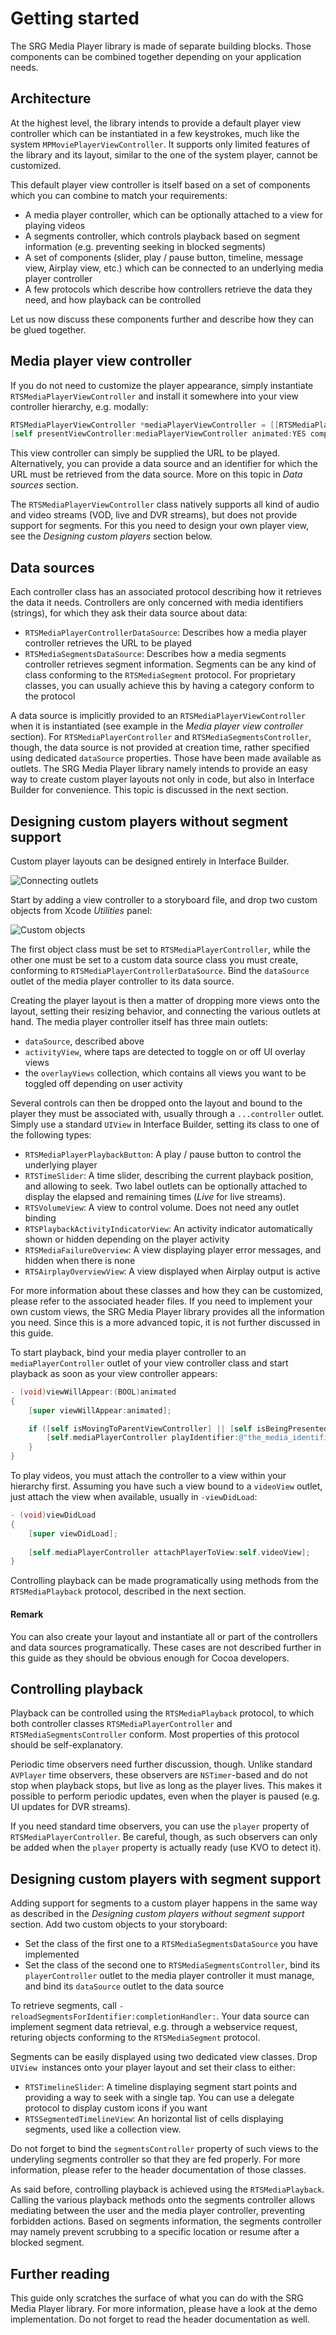 Getting started
===============

The SRG Media Player library is made of separate building blocks. Those components can be combined together depending on your application needs.

## Architecture

At the highest level, the library intends to provide a default player view controller which can be instantiated in a few keystrokes, much like the system `MPMoviePlayerViewController`. It supports only limited features of the library and its layout, similar to the one of the system player, cannot be customized.

This default player view controller is itself based on a set of components which you can combine to match your requirements:

* A media player controller, which can be optionally attached to a view for playing videos
* A segments controller, which controls playback based on segment information (e.g. preventing seeking in blocked segments)
* A set of components (slider, play / pause button, timeline, message view, Airplay view, etc.) which can be connected to an underlying media player controller
* A few protocols which describe how controllers retrieve the data they need, and how playback can be controlled

Let us now discuss these components further and describe how they can be glued together.

## Media player view controller

If you do not need to customize the player appearance, simply instantiate `RTSMediaPlayerViewController` and install it somewhere into your view controller hierarchy, e.g. modally:

```objective-c
RTSMediaPlayerViewController *mediaPlayerViewController = [[RTSMediaPlayerViewController alloc] initWithContentURL:contentURL];
[self presentViewController:mediaPlayerViewController animated:YES completion:nil];
```

This view controller can simply be supplied the URL to be played. Alternatively, you can provide a data source and an identifier for which the URL must be retrieved from the data source. More on this topic in _Data sources_ section.

The `RTSMediaPlayerViewController` class natively supports all kind of audio and video streams (VOD, live and DVR streams), but does not provide support for segments. For this you need to design your own player view, see the _Designing custom players_ section below.

## Data sources

Each controller class has an associated protocol describing how it retrieves the data it needs. Controllers are only concerned with media identifiers (strings), for which they ask their data source about data:

* `RTSMediaPlayerControllerDataSource`: Describes how a media player controller retrieves the URL to be played
* `RTSMediaSegmentsDataSource`: Describes how a media segments controller retrieves segment information. Segments can be any kind of class conforming to the `RTSMediaSegment` protocol. For proprietary classes, you can usually achieve this by having a category conform to the protocol

A data source is implicitly provided to an `RTSMediaPlayerViewController` when it is instantiated (see example in the _Media player view controller_ section). For `RTSMediaPlayerController` and `RTSMediaSegmentsController`, though, the data source is not provided at creation time, rather specified using dedicated `dataSource` properties. Those have been made available as outlets. The SRG Media Player library namely intends to provide an easy way to create custom player layouts not only in code, but also in Interface Builder for convenience. This topic is discussed in the next section.

## Designing custom players without segment support

Custom player layouts can be designed entirely in Interface Builder.

![Connecting outlets](Getting-started-images/outlets.jpg)

Start by adding a view controller to a storyboard file, and drop two custom objects from Xcode _Utilities_ panel:

![Custom objects](Getting-started-images/custom-objects.jpg)

The first object class must be set to `RTSMediaPlayerController`, while the other one must be set to a custom data source class you must create, conforming to `RTSMediaPlayerControllerDataSource`. Bind the `dataSource` outlet of the media player controller to its data source.

Creating the player layout is then a matter of dropping more views onto the layout, setting their resizing behavior, and connecting the various outlets at hand. The media player controller itself has three main outlets:

* `dataSource`, described above
* `activityView`, where taps are detected to toggle on or off UI overlay views
* the `overlayViews` collection, which contains all views you want to be toggled off depending on user activity

Several controls can then be dropped onto the layout and bound to the player they must be associated with, usually through a `...controller` outlet. Simply use a standard `UIView` in Interface Builder, setting its class to one of the following types:

* `RTSMediaPlayerPlaybackButton`: A play / pause button to control the underlying player
* `RTSTimeSlider`: A time slider, describing the current playback position, and allowing to seek. Two label outlets can be optionally attached to display the elapsed and remaining times (_Live_ for live streams).
* `RTSVolumeView`: A view to control volume. Does not need any outlet binding
* `RTSPlaybackActivityIndicatorView`: An activity indicator automatically shown or hidden depending on the player activity
* `RTSMediaFailureOverview`: A view displaying player error messages, and hidden when there is none
* `RTSAirplayOverviewView`: A view displayed when Airplay output is active

For more information about these classes and how they can be customized, please refer to the associated header files. If you need to implement your own custom views, the SRG Media Player library provides all the information you need. Since this is a more advanced topic, it is not further discussed in this guide.

To start playback, bind your media player controller to an `mediaPlayerController` outlet of your view controller class and start playback as soon as your view controller appears:

```objective-c
- (void)viewWillAppear:(BOOL)animated
{
    [super viewWillAppear:animated];

    if ([self isMovingToParentViewController] || [self isBeingPresented]) {
        [self.mediaPlayerController playIdentifier:@"the_media_identifier"];
    }
}
```

To play videos, you must attach the controller to a view within your hierarchy first. Assuming you have such a view bound to a `videoView` outlet, just attach the view when available, usually in `-viewDidLoad`:

```objective-c
- (void)viewDidLoad
{
    [super viewDidLoad];
    
    [self.mediaPlayerController attachPlayerToView:self.videoView];
}
```

Controlling playback can be made programatically using methods from the `RTSMediaPlayback` protocol, described in the next section.

#### Remark

You can also create your layout and instantiate all or part of the controllers and data sources programatically. These cases are not described further in this guide as they should be obvious enough for Cocoa developers.

## Controlling playback

Playback can be controlled using the `RTSMediaPlayback` protocol, to which both controller classes `RTSMediaPlayerController` and `RTSMediaSegmentsController` conform. Most properties of this protocol should be self-explanatory.

Periodic time observers need further discussion, though. Unlike standard `AVPlayer` time observers, these observers are `NSTimer`-based and do not stop when playback stops, but live as long as the player lives. This makes it possible to perform periodic updates, even when the player is paused (e.g. UI updates for DVR streams).

If you need standard time observers, you can use the `player` property of `RTSMediaPlayerController`. Be careful, though, as such observers can only be added when the `player` property is actually ready (use KVO to detect it).

## Designing custom players with segment support

Adding support for segments to a custom player happens in the same way as described in the _Designing custom players without segment support_ section. Add two custom objects to your storyboard:

* Set the class of the first one to a `RTSMediaSegmentsDataSource` you have implemented
* Set the class of the second one to `RTSMediaSegmentsController`, bind its `playerController` outlet to the media player controller it must manage, and bind its `dataSource` outlet to the data source

To retrieve segments, call `-reloadSegmentsForIdentifier:completionHandler:`. Your data source can implement segment data retrieval, e.g. through a webservice request, returing objects conforming to the `RTSMediaSegment` protocol.

Segments can be easily displayed using two dedicated view classes. Drop `UIView `instances onto your player layout and set their class to either:

* `RTSTimelineSlider`: A timeline displaying segment start points and providing a way to seek with a single tap. You can use a delegate protocol to display custom icons if you want
* `RTSSegmentedTimelineView`: An horizontal list of cells displaying segments, used like a collection view.

Do not forget to bind the `segmentsController` property of such views to the underyling segments controller so that they are fed properly. For more information, please refer to the header documentation of those classes.

As said before, controlling playback is achieved using the `RTSMediaPlayback`. Calling the various playback methods onto the segments controller allows mediating between the user and the media player controller, preventing forbidden actions. Based on segments information, the segments controller may namely prevent scrubbing to a specific location or resume after a blocked segment.

## Further reading

This guide only scratches the surface of what you can do with the SRG Media Player library. For more information, please have a look at the demo implementation. Do not forget to read the header documentation as well.
